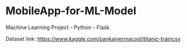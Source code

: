 # MobileApp-for-ML-Model
Machine Learning Project - Python - Flask

Dataset link: https://www.kaggle.com/pankajvermacool/titanic-traincsv
